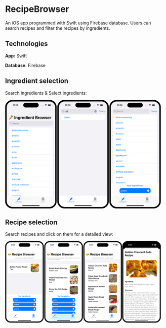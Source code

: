 
# RecipeBrowser

An iOS app programmed with Swift using Firebase database.
Users can search recipes and filter the recipes by ingredients.


## Technologies

**App:** Swift

**Database:** Firebase


## Ingredient selection

Search ingredients & Select ingredients:

![App Screenshot](./Ingredients.png)

## Recipe selection

Search recipes and click on them for a detailed view:

![App Screenshot](./Recipes.png)
